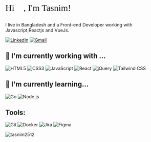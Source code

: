 <p style="font-family: 'Comic Sans MS', 'Comic Sans', cursive; font-size: 2em;">
  Hi 👋, I'm Tasnim! 🧑‍💻
</p>

I live in Bangladesh and a Front-end Developer working with Javascript,Reactjs and VueJs.

[![LinkedIn](https://img.shields.io/badge/LinkedIn-0077B5?style=for-the-badge&logo=linkedin&logoColor=white)](https://www.linkedin.com/in/tasnim-hossain-prapty-a1261a166/)
[![Gmail](https://img.shields.io/badge/Gmail-D14836?style=for-the-badge&logo=gmail&logoColor=white)](mailto:tasnimhossainnwu16@gmail.com)

## 🔧 I'm currently working with ...

![HTML5](https://img.shields.io/badge/HTML5-E34F26?style=for-the-badge&logo=html5&logoColor=white)
![CSS3](https://img.shields.io/badge/CSS3-1572B6?style=for-the-badge&logo=css3&logoColor=white)
![JavaScript](https://img.shields.io/badge/JavaScript-F7DF1E?style=for-the-badge&logo=javascript&logoColor=black)
![React](https://img.shields.io/badge/React-20232A?style=for-the-badge&logo=react&logoColor=61DAFB)
![jQuery](https://img.shields.io/badge/jQuery-0769AD?style=for-the-badge&logo=jquery&logoColor=white)
![Tailwind CSS](https://img.shields.io/badge/Tailwind_CSS-38B2AC?style=for-the-badge&logo=tailwind-css&logoColor=white)

## 🌱 I'm currently learning...
![Go](https://img.shields.io/badge/Go-00ADD8?style=for-the-badge&logo=go&logoColor=white)
![Node.js](https://img.shields.io/badge/Node.js-43853D?style=for-the-badge&logo=node-dot-js&logoColor=white)

## Tools:
![Git](https://img.shields.io/badge/git-F05032?style=for-the-badge&logo=git&logoColor=white)
![Docker](https://img.shields.io/badge/Docker-2496ED?style=for-the-badge&logo=docker&logoColor=white)
![Jira](https://img.shields.io/badge/Jira-0052CC?style=for-the-badge&logo=jira&logoColor=white)
![Figma](https://img.shields.io/badge/Figma-F24E1E?style=for-the-badge&logo=figma&logoColor=white)

<p><img align="left" src="https://github-readme-stats.vercel.app/api/top-langs?username=tasnim2512&show_icons=true&locale=en&layout=compact" alt="tasnim2512" /></p>


